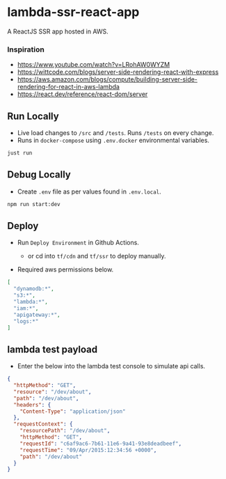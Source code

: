 # lambda-ssr-react-app

A ReactJS SSR app hosted in AWS.

### Inspiration

- https://www.youtube.com/watch?v=LRohAW0WYZM
- https://wittcode.com/blogs/server-side-rendering-react-with-express
- https://aws.amazon.com/blogs/compute/building-server-side-rendering-for-react-in-aws-lambda
- https://react.dev/reference/react-dom/server

## Run Locally

- Live load changes to `/src` and `/tests`. Runs `/tests` on every change.
- Runs in `docker-compose` using `.env.docker` environmental variables.

```sh
just run
```

## Debug Locally

- Create `.env` file as per values found in `.env.local`.

```sh
npm run start:dev
```

## Deploy

- Run `Deploy Environment` in Github Actions.
  - or cd into `tf/cdn` and `tf/ssr` to deploy manually.

- Required aws permissions below.

```json
[
  "dynamodb:*", 
  "s3:*", 
  "lambda:*", 
  "iam:*",
  "apigateway:*",
  "logs:*"
]
```

## lambda test payload

- Enter the below into the lambda test console to simulate api calls.

```json
{
  "httpMethod": "GET",
  "resource": "/dev/about",
  "path": "/dev/about",
  "headers": {
    "Content-Type": "application/json"
  },
  "requestContext": {
    "resourcePath": "/dev/about",
    "httpMethod": "GET",
    "requestId": "c6af9ac6-7b61-11e6-9a41-93e8deadbeef",
    "requestTime": "09/Apr/2015:12:34:56 +0000",
    "path": "/dev/about"
  }
}
```